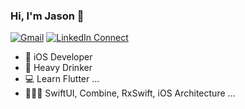 ### Hi, I'm Jason 👋

[![Gmail](https://img.shields.io/badge/%20-Send%20Mail-black?color=14171A&labelColor=ef5350&logo=gmail&logoColor=ffffff)](mailto:dev.hwkim@gmail.com?subject=From%20GitHub&body=Hi,%20there.%20Found%20you%20from%20GitHub.) 
[![LinkedIn Connect](https://img.shields.io/badge/%20-Connect-black?color=14171A&labelColor=212121&logo=linkedin&logoColor=ffffff)](https://www.linkedin.com/in/hyunwoo-kim-852014196/)


- 📱  iOS Developer
- 🍺  Heavy Drinker
- 💻  Learn  Flutter ...
- 🧑🏼‍💻  SwiftUI, Combine, RxSwift, iOS Architecture ...



